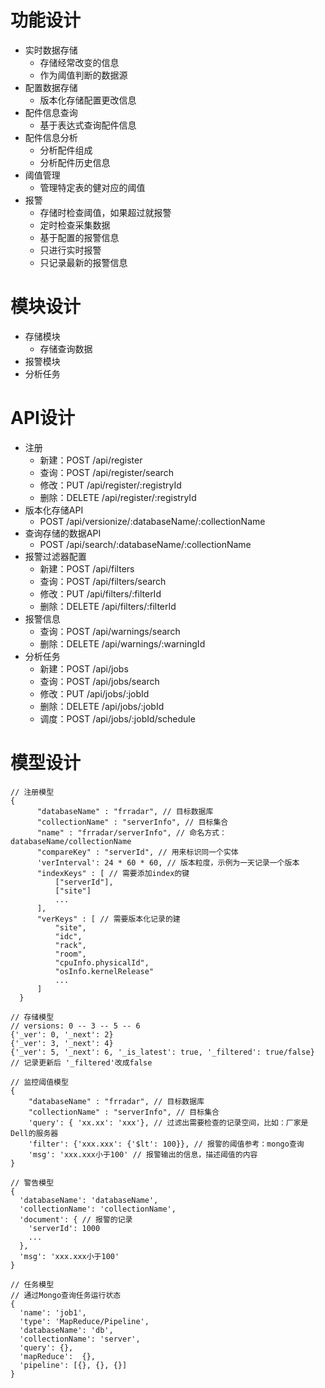 功能设计
========

- 实时数据存储
  - 存储经常改变的信息
  - 作为阈值判断的数据源
- 配置数据存储
  - 版本化存储配置更改信息
- 配件信息查询
  - 基于表达式查询配件信息
- 配件信息分析
  - 分析配件组成
  - 分析配件历史信息
- 阈值管理
  - 管理特定表的健对应的阈值
- 报警
  - 存储时检查阈值，如果超过就报警
  - 定时检查采集数据
  - 基于配置的报警信息
  - 只进行实时报警
  - 只记录最新的报警信息

模块设计
========

- 存储模块
  - 存储查询数据
- 报警模块
- 分析任务

API设计
=======

- 注册
  - 新建：POST /api/register
  - 查询：POST /api/register/search
  - 修改：PUT /api/register/:registryId
  - 删除：DELETE /api/register/:registryId
- 版本化存储API
  - POST /api/versionize/:databaseName/:collectionName
- 查询存储的数据API
  - POST /api/search/:databaseName/:collectionName
- 报警过滤器配置
  - 新建：POST /api/filters
  - 查询：POST /api/filters/search
  - 修改：PUT /api/filters/:filterId
  - 删除：DELETE /api/filters/:filterId
- 报警信息
  - 查询：POST /api/warnings/search
  - 删除：DELETE /api/warnings/:warningId
- 分析任务
  - 新建：POST /api/jobs
  - 查询：POST /api/jobs/search
  - 修改：PUT /api/jobs/:jobId
  - 删除：DELETE /api/jobs/:jobId
  - 调度：POST /api/jobs/:jobId/schedule

模型设计
========

```
// 注册模型
{
      "databaseName" : "frradar", // 目标数据库
      "collectionName" : "serverInfo", // 目标集合
      "name" : "frradar/serverInfo", // 命名方式： databaseName/collectionName
      "compareKey" : "serverId", // 用来标识同一个实体
      'verInterval': 24 * 60 * 60, // 版本粒度，示例为一天记录一个版本
      "indexKeys" : [ // 需要添加index的键
          ["serverId"],
          ["site"]
          ...
      ],
      "verKeys" : [ // 需要版本化记录的建
          "site",
          "idc",
          "rack",
          "room",
          "cpuInfo.physicalId",
          "osInfo.kernelRelease"
          ...
      ]
  }

// 存储模型
// versions: 0 -- 3 -- 5 -- 6
{'_ver': 0, '_next': 2}
{'_ver': 3, '_next': 4}
{'_ver': 5, '_next': 6, '_is_latest': true, '_filtered': true/false} // 记录更新后 '_filtered'改成false

// 监控阈值模型
{
    "databaseName" : "frradar", // 目标数据库
    "collectionName" : "serverInfo", // 目标集合
    'query': { 'xx.xx': 'xxx'}, // 过滤出需要检查的记录空间，比如：厂家是Dell的服务器
    'filter': {'xxx.xxx': {'$lt': 100}}, // 报警的阈值参考：mongo查询
    'msg': 'xxx.xxx小于100' // 报警输出的信息，描述阈值的内容
}

// 警告模型
{
  'databaseName': 'databaseName',
  'collectionName': 'collectionName',
  'document': { // 报警的记录
    'serverId': 1000
    ...
  },
  'msg': 'xxx.xxx小于100'
}

// 任务模型
// 通过Mongo查询任务运行状态
{
  'name': 'job1',
  'type': 'MapReduce/Pipeline',
  'databaseName': 'db',
  'collectionName': 'server',
  'query': {},
  'mapReduce':  {},
  'pipeline': [{}, {}, {}]
}

```

